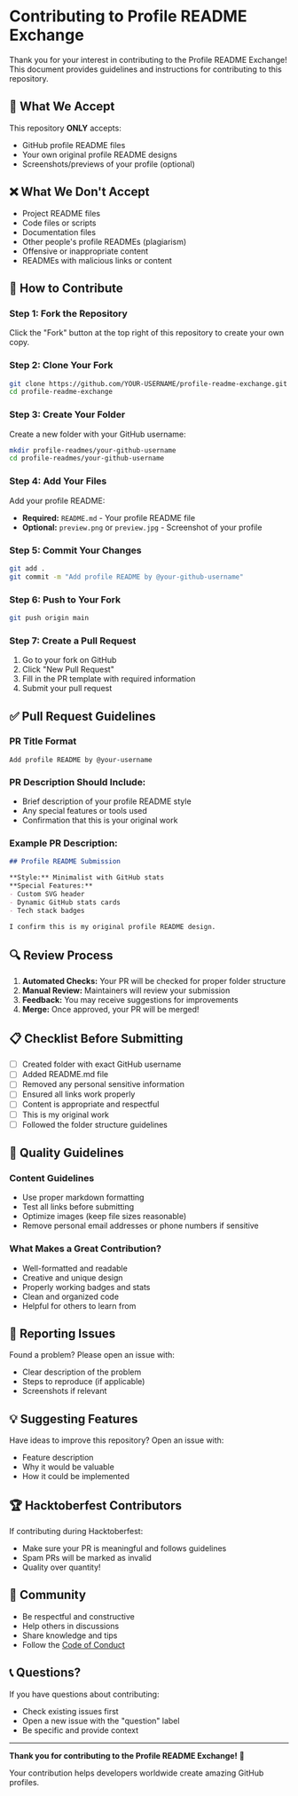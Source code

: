 # Contributing to Profile README Exchange

Thank you for your interest in contributing to the Profile README Exchange! This document provides guidelines and instructions for contributing to this repository.

## 🎯 What We Accept

This repository **ONLY** accepts:
- GitHub profile README files
- Your own original profile README designs
- Screenshots/previews of your profile (optional)

## ❌ What We Don't Accept

- Project README files
- Code files or scripts
- Documentation files
- Other people's profile READMEs (plagiarism)
- Offensive or inappropriate content
- READMEs with malicious links or content

## 📝 How to Contribute

### Step 1: Fork the Repository

Click the "Fork" button at the top right of this repository to create your own copy.

### Step 2: Clone Your Fork

```bash
git clone https://github.com/YOUR-USERNAME/profile-readme-exchange.git
cd profile-readme-exchange
```

### Step 3: Create Your Folder

Create a new folder with your GitHub username:

```bash
mkdir profile-readmes/your-github-username
cd profile-readmes/your-github-username
```

### Step 4: Add Your Files

Add your profile README:
- **Required:** `README.md` - Your profile README file
- **Optional:** `preview.png` or `preview.jpg` - Screenshot of your profile

### Step 5: Commit Your Changes

```bash
git add .
git commit -m "Add profile README by @your-github-username"
```

### Step 6: Push to Your Fork

```bash
git push origin main
```

### Step 7: Create a Pull Request

1. Go to your fork on GitHub
2. Click "New Pull Request"
3. Fill in the PR template with required information
4. Submit your pull request

## ✅ Pull Request Guidelines

### PR Title Format
```
Add profile README by @your-username
```

### PR Description Should Include:
- Brief description of your profile README style
- Any special features or tools used
- Confirmation that this is your original work

### Example PR Description:
```markdown
## Profile README Submission

**Style:** Minimalist with GitHub stats
**Special Features:** 
- Custom SVG header
- Dynamic GitHub stats cards
- Tech stack badges

I confirm this is my original profile README design.
```

## 🔍 Review Process

1. **Automated Checks:** Your PR will be checked for proper folder structure
2. **Manual Review:** Maintainers will review your submission
3. **Feedback:** You may receive suggestions for improvements
4. **Merge:** Once approved, your PR will be merged!

## 📋 Checklist Before Submitting

- [ ] Created folder with exact GitHub username
- [ ] Added README.md file
- [ ] Removed any personal sensitive information
- [ ] Ensured all links work properly
- [ ] Content is appropriate and respectful
- [ ] This is my original work
- [ ] Followed the folder structure guidelines

## 🎨 Quality Guidelines

### Content Guidelines
- Use proper markdown formatting
- Test all links before submitting
- Optimize images (keep file sizes reasonable)
- Remove personal email addresses or phone numbers if sensitive

### What Makes a Great Contribution?
- Well-formatted and readable
- Creative and unique design
- Properly working badges and stats
- Clean and organized code
- Helpful for others to learn from

## 🐛 Reporting Issues

Found a problem? Please open an issue with:
- Clear description of the problem
- Steps to reproduce (if applicable)
- Screenshots if relevant

## 💡 Suggesting Features

Have ideas to improve this repository? Open an issue with:
- Feature description
- Why it would be valuable
- How it could be implemented

## 🏆 Hacktoberfest Contributors

If contributing during Hacktoberfest:
- Make sure your PR is meaningful and follows guidelines
- Spam PRs will be marked as invalid
- Quality over quantity!

## 🤝 Community

- Be respectful and constructive
- Help others in discussions
- Share knowledge and tips
- Follow the [Code of Conduct](CODE_OF_CONDUCT.md)

## 📞 Questions?

If you have questions about contributing:
- Check existing issues first
- Open a new issue with the "question" label
- Be specific and provide context

---

**Thank you for contributing to the Profile README Exchange!** 🎉

Your contribution helps developers worldwide create amazing GitHub profiles.
